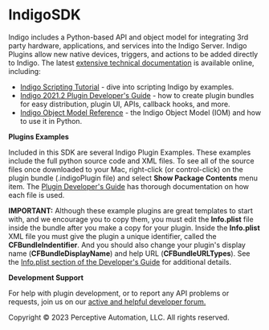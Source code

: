 # IndigoSDK

Indigo includes a Python-based API and object model for integrating 3rd party hardware, applications, and services into the Indigo Server. Indigo Plugins allow new native devices, triggers, and actions to be added directly to Indigo. The latest [extensive technical documentation](https://www.indigodomo.com/docs/documents#technical_documents) is available online, including:

- [Indigo Scripting Tutorial](https://www.indigodomo.com/docs/plugin_scripting_tutorial) - dive into scripting Indigo by examples.
- [Indigo 2021.2 Plugin Developer's Guide](https://www.indigodomo.com/docs/plugin_guide) - how to create plugin bundles for easy distribution, plugin UI, APIs, callback hooks, and more.
- [Indigo Object Model Reference](https://www.indigodomo.com/docs/object_model_reference) - the Indigo Object Model (IOM) and how to use it in Python.

**Plugins Examples**

Included in this SDK are several Indigo Plugin Examples. These examples include the full python source code and XML files. To see all of the source files once downloaded to your Mac, right-click (or control-click) on the plugin bundle (.indigoPlugin file) and select **Show Package Contents** menu item. The [Plugin Developer's Guide](https://www.indigodomo.com/docs/plugin_guide) has thorough documentation on how each file is used.

**IMPORTANT:** Although these example plugins are great templates to start with, and we encourage you to copy them, you must edit the **Info.plist** file inside the bundle after you make a copy for your plugin. Inside the **Info.plist** XML file you must give the plugin a unique identifier, called the **CFBundleIndentifier**. And you should also change your plugin's display name (**CFBundleDisplayName**) and help URL (**CFBundleURLTypes**). See the [Info.plist section of the Developer's Guide](https://www.indigodomo.com/docs/plugin_guide#the_infoplist_file) for additional details.

**Development Support**

For help with plugin development, or to report any API problems or requests, join us on our [active and helpful developer forum.](https://forums.indigodomo.com/viewforum.php?f=18)

Copyright © 2023 Perceptive Automation, LLC. All rights reserved.

